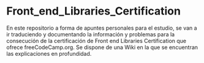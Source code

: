 # Front_end_Libraries_Certification
En este repositorio a forma de apuntes personales para el estudio, se van a ir traduciendo y documentando la información y problemas para la consecución de la certificación de Front end Libraries Certification que ofrece freeCodeCamp.org. Se dispone de una Wiki en la que se encuentran las explicaciones en profundidad.
